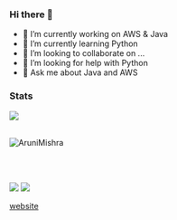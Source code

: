 ### Hi there 👋

- 🔭 I’m currently working on AWS & Java
- 🌱 I’m currently learning Python
- 👯 I’m looking to collaborate on ...
- 🤔 I’m looking for help with Python
- 💬 Ask me about Java and AWS

### Stats

<a href="#stats">
<img align="center" src = "https://gh-readme-stats.krish-the-dev.vercel.app/api/top-langs/?username=AruniMishra&hide=css&layout=compact" />
</a>
</br>
</br>

<p><img align="center" src="https://github-readme-streak-stats.herokuapp.com/?user=AruniMishra&" alt="AruniMishra" /></p>
</br>
</br>

[<img src="https://img.shields.io/badge/linkedin-%230077B5.svg?&style=for-the-badge&logo=linkedin&logoColor=white" />][linkedin]
[<img src = "https://img.shields.io/badge/gmail-%23E4405F.svg?&style=for-the-badge&logo=gmail&logoColor=white">][gmail]

[website]

[linkedin]: https://www.linkedin.com/in/aruni-mishra-419a3848/
[website]: http://arunimishra.com/
[gmail]: mailto:arunimishramsit@gmail.com
